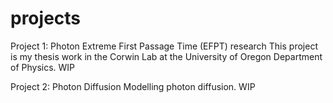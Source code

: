 # projects

Project 1: Photon Extreme First Passage Time (EFPT) research
This project is my thesis work in the Corwin Lab at the University of Oregon Department of Physics. WIP

Project 2: Photon Diffusion
Modelling photon diffusion. WIP
